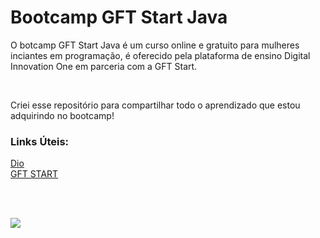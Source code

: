 # Bootcamp GFT Start Java 

 O botcamp GFT Start Java é um curso online e gratuito para mulheres inciantes em programação, é oferecido pela plataforma de ensino Digital Innovation One em parceria com a GFT Start. 

<br>

 Criei esse repositório para compartilhar todo o aprendizado que estou adquirindo no bootcamp! 
<br>

### **Links** **Úteis**:

[Dio](https://web.dio.me/home)
<br>
[GFT START](https://www.gft.com/br/pt)

<br>
<br>

![](https://hermes.digitalinnovation.one/tracks/84b3149d-757f-4d2b-8f4a-a1d6d3729595.png)
